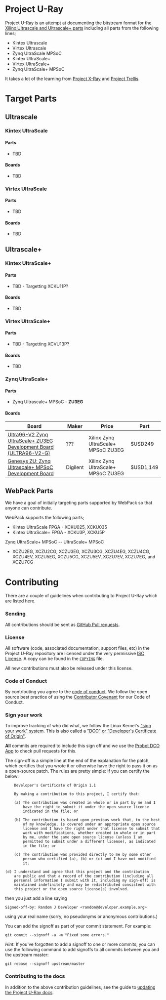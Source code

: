 # Project U-Ray

Project U-Ray is an attempt at documenting the bitstream format for the
[Xilinx Ultrascale and Ultrascale+ parts](https://www.xilinx.com/products/technology/ultrascale.html)
including all parts from the following lines;
 * Kintex Ultrascale
 * Virtex Ultrascale
 * Zynq UltraScale MPSoC
 * Kintex UltraScale+
 * Virtex UltraScale+
 * Zynq UltraScale+ MPSoC

It takes a lot of the learning from
[Project X-Ray](https://github.com/SymbiFlow/prjxray) and
[Project Trellis](https://github.com/SymbiFlow/prjtrellis).

# Target Parts

## Ultrascale

### Kintex UltraScale

#### Parts

 * TBD

#### Boards

 * TBD

### Virtex UltraScale

#### Parts

 * TBD

#### Boards

 * TBD

## Ultrascale+

### Kintex UltraScale+

#### Parts

 * TBD - Targetting XCKU11P?

#### Boards

 * TBD

### Virtex UltraScale+

#### Parts

 * TBD - Targetting XCVU13P?

#### Boards

 * TBD

### Zynq UltraScale+

#### Parts

 * Zynq Ultrascale+ MPSoC - **ZU3EG**

#### Boards

| Board | Maker | Price | Part |
| ----- | ----- | ----- | ---- |
| [Ultra96-V2 Zynq UltraScale+ ZU3EG Development Board (ULTRA96-V2-G)](https://www.avnet.com/shop/us/products/avnet-engineering-services/aes-ultra96-v2-g-3074457345638646173/) | ??? | Xilinx Zynq UltraScale+ MPSoC ZU3EG | $USD249 |
| [Genesys ZU: Zynq Ultrascale+ MPSoC Development Board](https://store.digilentinc.com/genesys-zu-zynq-ultrascale-mpsoc-development-board/) | Digilent | Xilinx Zynq UltraScale+ MPSoC ZU3EG | $USD1,149 |


## WebPack Parts

We have a goal of initially targeting parts supported by WebPack so that anyone
can contribute.

WebPack supports the following parts;
 * Kintex UltraScale FPGA  - XCKU025, XCKU035
 * Kintex UltraScale+ FPGA - XCKU3P,  XCKU5P

Zynq UltraScale+ MPSoC -- UltraScale+ MPSoC
 * XCZU2EG, XCZU2CG, XCZU3EG, XCZU3CG, XCZU4EG, XCZU4CG, XCZU4EV, XCZU5EG,
   XCZU5CG, XCZU5EV, XCZU7EV, XCZU7EG, and XCZU7CG

# Contributing

There are a couple of guidelines when contributing to Project U-Ray which are
listed here.

### Sending

All contributions should be sent as
[GitHub Pull requests](https://help.github.com/articles/creating-a-pull-request-from-a-fork/).

### License

All software (code, associated documentation, support files, etc) in the
Project U-Ray repository are licensed under the very permissive
[ISC License](COPYING). A copy can be found in the [`COPYING`](COPYING) file.

All new contributions must also be released under this license.

### Code of Conduct

By contributing you agree to the [code of conduct](CODE_OF_CONDUCT.md). We
follow the open source best practice of using the [Contributor
Covenant](https://www.contributor-covenant.org/) for our Code of Conduct.

### Sign your work

To improve tracking of who did what, we follow the Linux Kernel's
["sign your work" system](https://github.com/wking/signed-off-by).
This is also called a
["DCO" or "Developer's Certificate of Origin"](https://developercertificate.org/).

**All** commits are required to include this sign off and we use the
[Probot DCO App](https://github.com/probot/dco) to check pull requests for
this.

The sign-off is a simple line at the end of the explanation for the
patch, which certifies that you wrote it or otherwise have the right to
pass it on as a open-source patch.  The rules are pretty simple: if you
can certify the below:

        Developer's Certificate of Origin 1.1

        By making a contribution to this project, I certify that:

        (a) The contribution was created in whole or in part by me and I
            have the right to submit it under the open source license
            indicated in the file; or

        (b) The contribution is based upon previous work that, to the best
            of my knowledge, is covered under an appropriate open source
            license and I have the right under that license to submit that
            work with modifications, whether created in whole or in part
            by me, under the same open source license (unless I am
            permitted to submit under a different license), as indicated
            in the file; or

        (c) The contribution was provided directly to me by some other
            person who certified (a), (b) or (c) and I have not modified
            it.

	(d) I understand and agree that this project and the contribution
	    are public and that a record of the contribution (including all
	    personal information I submit with it, including my sign-off) is
	    maintained indefinitely and may be redistributed consistent with
	    this project or the open source license(s) involved.

then you just add a line saying

	Signed-off-by: Random J Developer <random@developer.example.org>

using your real name (sorry, no pseudonyms or anonymous contributions.)

You can add the signoff as part of your commit statement. For example:

    git commit --signoff -a -m "Fixed some errors."

*Hint:* If you've forgotten to add a signoff to one or more commits, you can use the
following command to add signoffs to all commits between you and the upstream
master:

    git rebase --signoff upstream/master

### Contributing to the docs

In addition to the above contribution guidelines, see the guide to
[updating the Project U-Ray docs](UPDATING-THE-DOCS.md).
